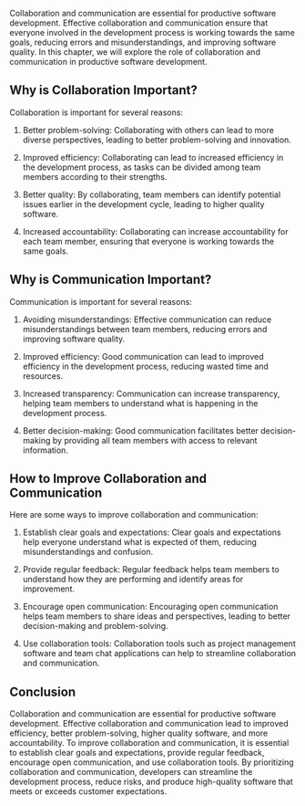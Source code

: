 
Collaboration and communication are essential for productive software development. Effective collaboration and communication ensure that everyone involved in the development process is working towards the same goals, reducing errors and misunderstandings, and improving software quality. In this chapter, we will explore the role of collaboration and communication in productive software development.

Why is Collaboration Important?
-------------------------------

Collaboration is important for several reasons:

1. Better problem-solving: Collaborating with others can lead to more diverse perspectives, leading to better problem-solving and innovation.

2. Improved efficiency: Collaborating can lead to increased efficiency in the development process, as tasks can be divided among team members according to their strengths.

3. Better quality: By collaborating, team members can identify potential issues earlier in the development cycle, leading to higher quality software.

4. Increased accountability: Collaborating can increase accountability for each team member, ensuring that everyone is working towards the same goals.

Why is Communication Important?
-------------------------------

Communication is important for several reasons:

1. Avoiding misunderstandings: Effective communication can reduce misunderstandings between team members, reducing errors and improving software quality.

2. Improved efficiency: Good communication can lead to improved efficiency in the development process, reducing wasted time and resources.

3. Increased transparency: Communication can increase transparency, helping team members to understand what is happening in the development process.

4. Better decision-making: Good communication facilitates better decision-making by providing all team members with access to relevant information.

How to Improve Collaboration and Communication
----------------------------------------------

Here are some ways to improve collaboration and communication:

1. Establish clear goals and expectations: Clear goals and expectations help everyone understand what is expected of them, reducing misunderstandings and confusion.

2. Provide regular feedback: Regular feedback helps team members to understand how they are performing and identify areas for improvement.

3. Encourage open communication: Encouraging open communication helps team members to share ideas and perspectives, leading to better decision-making and problem-solving.

4. Use collaboration tools: Collaboration tools such as project management software and team chat applications can help to streamline collaboration and communication.

Conclusion
----------

Collaboration and communication are essential for productive software development. Effective collaboration and communication lead to improved efficiency, better problem-solving, higher quality software, and more accountability. To improve collaboration and communication, it is essential to establish clear goals and expectations, provide regular feedback, encourage open communication, and use collaboration tools. By prioritizing collaboration and communication, developers can streamline the development process, reduce risks, and produce high-quality software that meets or exceeds customer expectations.
